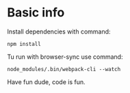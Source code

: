# Basic info

Install dependencies with command:

    npm install

Tu run with browser-sync use command:

    node_modules/.bin/webpack-cli --watch

Have fun dude, code is fun.